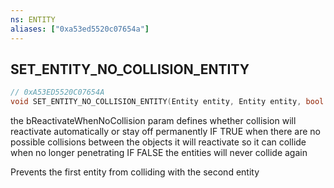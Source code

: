 ```yaml
---
ns: ENTITY
aliases: ["0xa53ed5520c07654a"]
---
```

## SET_ENTITY_NO_COLLISION_ENTITY

```c
// 0xA53ED5520C07654A
void SET_ENTITY_NO_COLLISION_ENTITY(Entity entity, Entity entity, bool ReactivateWhenNoCollision);
```

the bReactivateWhenNoCollision param defines whether collision will reactivate automatically or stay off permanently IF TRUE when there are no possible collisions between the objects it will reactivate so it can collide when no longer penetrating IF FALSE the entities will never collide again

Prevents the first entity from colliding with the second entity

